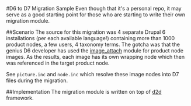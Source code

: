 #D6 to D7 Migration Sample
Even though that it's a personal repo, it may serve as a good starting point for those who are starting to write their own migration module.

##Scenario
The source for this migration was 4 separate Drupal 6 installations (per each available language!) containing more than 1000 product nodes, a few users, 4 taxonomy terms. The gotcha was that the genius D6 developer has used the [image_attach](http://drupal.org/project/image) module for product node images. As the results, each image has its own wrapping node which then was referenced in the target product node.

See `picture.inc` and `node.inc` which resolve these image nodes into D7 files during the migration.

##Implementation
The migration module is written on top of [d2d](https://www.drupal.org/project/d2d) framework.